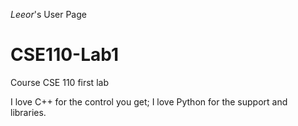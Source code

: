 *Leeor*'s User Page

# CSE110-Lab1
Course CSE 110 first lab

I love C++ for the control you get; I love Python for the support and libraries.

